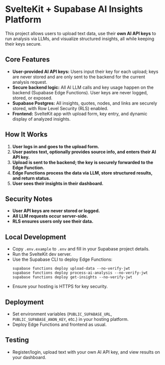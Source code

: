 # SvelteKit + Supabase AI Insights Platform

This project allows users to upload text data, use their **own AI API keys** to run analysis via LLMs, and visualize structured insights, all while keeping their keys secure.

## Core Features

- **User-provided AI API keys:** Users input their key for each upload; keys are never stored and are only sent to the backend for the current analysis request.
- **Secure backend logic:** All AI LLM calls and key usage happen on the backend (Supabase Edge Functions). User keys are never logged, stored, or exposed.
- **Supabase Postgres:** All insights, quotes, nodes, and links are securely stored, with Row Level Security (RLS) enabled.
- **Frontend:** SvelteKit app with upload form, key entry, and dynamic display of analyzed insights.

## How It Works

1. **User logs in and goes to the upload form.**
2. **User pastes text, optionally provides source info, and enters their AI API key.**
3. **Upload is sent to the backend; the key is securely forwarded to the Edge Function.**
4. **Edge Functions process the data via LLM, store structured results, and return status.**
5. **User sees their insights in their dashboard.**

## Security Notes

- **User API keys are never stored or logged.**
- **All LLM requests occur server-side.**
- **RLS ensures users only see their data.**

## Local Development

- Copy `.env.example` to `.env` and fill in your Supabase project details.
- Run the SvelteKit dev server.
- Use the Supabase CLI to deploy Edge Functions:  
  ```
  supabase functions deploy upload-data --no-verify-jwt
  supabase functions deploy process-ai-analysis --no-verify-jwt
  supabase functions deploy get-insights --no-verify-jwt
  ```
- Ensure your hosting is HTTPS for key security.

## Deployment

- Set environment variables (`PUBLIC_SUPABASE_URL`, `PUBLIC_SUPABASE_ANON_KEY`, etc.) in your hosting platform.
- Deploy Edge Functions and frontend as usual.

## Testing

- Register/login, upload text with your own AI API key, and view results on your dashboard.

